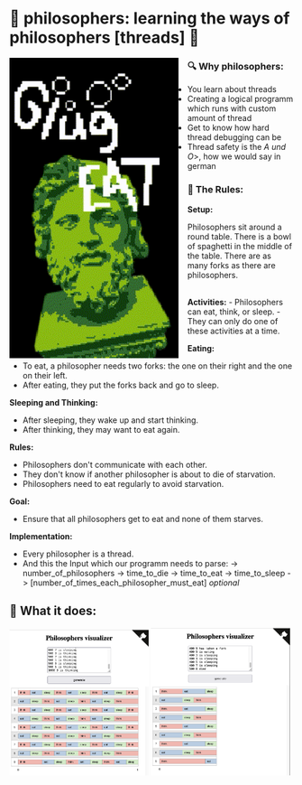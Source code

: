 # 🗿 philosophers: learning the ways of philosophers [threads] 🗿

<img src="readme/philo_animate.gif" align="left" width="300px" style="margin-right:16px">

### 🔍 Why philosophers:
- You learn about threads
- Creating a logical programm which runs with custom amount of thread
- Get to know how hard thread debugging can be
- Thread safety is the <i>A und O</i>>, how we would say in german

### 📜 The Rules:
<div>
  <div align="left">
  <b>Setup:</b>
  <p>Philosophers sit around a round table. There is a bowl of spaghetti in the middle of the table. There are as many forks as there are philosophers.</p><br>
  </div>
  <div  align="left">
  <b>Activities:</b>
  - Philosophers can eat, think, or sleep.
  - They can only do one of these activities at a time.<br>
  </div>

<b>Eating:</b>
- To eat, a philosopher needs two forks: the one on their right and the one on their left.
- After eating, they put the forks back and go to sleep.<br>

<b>Sleeping and Thinking:</b>
- After sleeping, they wake up and start thinking.
- After thinking, they may want to eat again.<br>

<b>Rules:</b>
- Philosophers don't communicate with each other.
- They don't know if another philosopher is about to die of starvation.
- Philosophers need to eat regularly to avoid starvation.<br>

<b>Goal:</b>
- Ensure that all philosophers get to eat and none of them starves.<br>

<b>Implementation:</b>
- Every philosopher is a thread.
- And this the Input which our programm needs to parse: </b>
-> number_of_philosophers
-> time_to_die
-> time_to_eat
-> time_to_sleep
-> [number_of_times_each_philosopher_must_eat] <i>optional</i></b><br>
</div>

## 🧘 What it does:
<img src="readme/forever.png" width="49%">
<img src="readme/rip8.png" width="49%">

